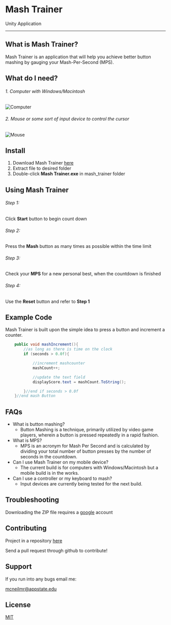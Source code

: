 # Mash Trainer
Unity Application
___

## What is Mash Trainer? 
Mash Trainer is an application that will help you achieve better button mashing by gauging your Mash-Per-Second (MPS).

## What do I need?
###### 1. Computer with Windows/Macintosh
![Computer](https://lh3.googleusercontent.com/jsUczKJmIwdqK4DOzHyroTmZRON0DRJLlZ6kgGwl1zMHTD2m9na0A3pSSqGNTE44bhQC3Q=s95)
###### 2. Mouse or some sort of input device to control the cursor
![Mouse](https://lh3.googleusercontent.com/6gU-VEj-WKN6vI-6YskRrDklgKEMjq0x90fEpe3drCrXqdJFMCm9-6G5ct7HbyzQMuDa=s85)


## Install

1. Download Mash Trainer [here](https://drive.google.com/file/d/1GGTJlQb45t-xtblZwh-qHavuo6ankeI4/view?usp=sharing)
1. Extract file to desired folder
3. Double-click **Mash Trainer.exe** in mash_trainer folder

## Using Mash Trainer
###### Step 1:
Click **Start** button to begin count down
###### Step 2:
Press the **Mash** button as many times as possible within the time limit
###### Step 3:
Check your **MPS** for a new personal best, when the countdown is finished
###### Step 4:
Use the **Reset** button and refer to **Step 1**

## Example Code
Mash Trainer is built upon the simple idea to press a button and increment a counter.
```C#
    public void mashIncrement(){
        //as long as there is time on the clock
        if (seconds > 0.0f){

            //increment mashcounter
            mashCount++;

            //update the text field
            displayScore.text = mashCount.ToString();

        }//end if seconds > 0.0f
    }//end mash Button
```
## FAQs
* What is button mashing?
  * Button Mashing is a technique, primarily utilized by video game players, wherein a button is pressed repeatedly in a rapid fashion.
* What is MPS?
  * MPS is an acronym for Mash Per Second and is calculated by dividing your total number of button presses by the number of seconds in
    the countdown.
* Can I use Mash Trainer on my mobile device?
  * The current build is for computers with Windows/Macintosh but a mobile build is in the works.
* Can I use a controller or my keyboard to mash?
  * Input devices are currently being tested for the next build.
## Troubleshooting
Downloading the ZIP file requires a [google](https://support.google.com/accounts/answer/27441?hl=en) account

## Contributing
Project in a repository [here](https://github.com/mcneilmr/mash-trainer)

Send a pull request through github to contribute!

## Support
If you run into any bugs email me:

mcneilmr@appstate.edu

## License
[MIT](https://choosealicense.com/licenses/mit/)





